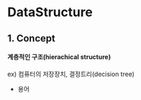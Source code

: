 # DataStructure

## 1. Concept
#### 계층적인 구조(hierachical structure)
ex) 컴퓨터의 저장장치, 결정트리(decision tree)

* 용어
